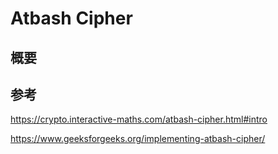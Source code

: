 # Atbash Cipher

## 概要 

## 参考
https://crypto.interactive-maths.com/atbash-cipher.html#intro

https://www.geeksforgeeks.org/implementing-atbash-cipher/
